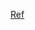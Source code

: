 [Ref](https://towardsdatascience.com/recommender-system-using-bayesian-personalized-ranking-d30e98bba0b9)

